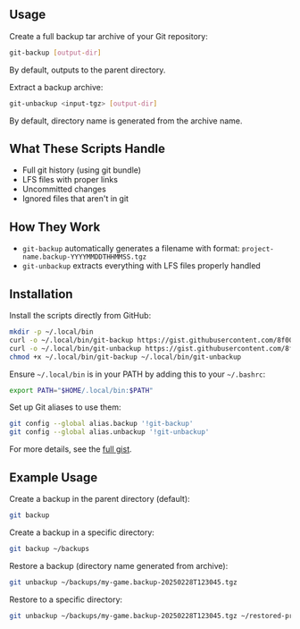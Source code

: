 ## Usage

Create a full backup tar archive of your Git repository:

```bash
git-backup [output-dir]
```

By default, outputs to the parent directory.

Extract a backup archive:

```bash
git-unbackup <input-tgz> [output-dir]
```

By default, directory name is generated from the archive name.

## What These Scripts Handle

- Full git history (using git bundle)
- LFS files with proper links
- Uncommitted changes
- Ignored files that aren't in git

## How They Work

- `git-backup` automatically generates a filename with format: `project-name.backup-YYYYMMDDTHHMMSS.tgz`
- `git-unbackup` extracts everything with LFS files properly handled

## Installation

Install the scripts directly from GitHub:

```bash
mkdir -p ~/.local/bin
curl -o ~/.local/bin/git-backup https://gist.githubusercontent.com/8f00ff/d69e92115f32868103007b2dcb5f3ed4/raw/8c55a680e5a195fc5f4e3301e2a8e51a29e405d1/git-backup.sh
curl -o ~/.local/bin/git-unbackup https://gist.githubusercontent.com/8f00ff/d69e92115f32868103007b2dcb5f3ed4/raw/8c55a680e5a195fc5f4e3301e2a8e51a29e405d1/git-unbackup.sh
chmod +x ~/.local/bin/git-backup ~/.local/bin/git-unbackup
```

Ensure `~/.local/bin` is in your PATH by adding this to your `~/.bashrc`:

```bash
export PATH="$HOME/.local/bin:$PATH"
```

Set up Git aliases to use them:

```bash
git config --global alias.backup '!git-backup'
git config --global alias.unbackup '!git-unbackup'
```

For more details, see the [full gist](https://gist.github.com/8f00ff/d69e92115f32868103007b2dcb5f3ed4).

## Example Usage

Create a backup in the parent directory (default):

```bash
git backup
```

Create a backup in a specific directory:

```bash
git backup ~/backups
```

Restore a backup (directory name generated from archive):

```bash
git unbackup ~/backups/my-game.backup-20250228T123045.tgz
```

Restore to a specific directory:

```bash
git unbackup ~/backups/my-game.backup-20250228T123045.tgz ~/restored-project
```
